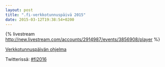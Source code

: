```yaml
---
layout: post
title: ".fi-verkkotunnuspäivä 2015"
date: 2015-03-12T19:38:54+0200
---
```


{% livestream http://new.livestream.com/accounts/2914987/events/3856908/player %}

[Verkkotunnuspäivän ohjelma](https://www.viestintavirasto.fi/verkkotunnuspaiva2015/index/ohjelma.html) 

Twitterissä: [#fi2016](https://twitter.com/search?f=realtime&q=%23fi2016&src=typd)
